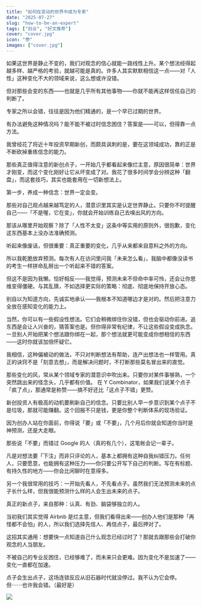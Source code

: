 ```yaml
---
title: "如何在变动的世界中成为专家"
date: "2025-07-27"
slug: "how-to-be-an-expert"
tags: ["创业", "好文推荐"]
cover: "cover.jpg"
icon: "😎"
images: ["cover.jpg"]
---
```

如果这世界是静止不变的，我们对观念的信心就能一路线性上升。某个想法经得起越多样、越严格的考验，就越可能是真的。许多人其实默默相信这一点——对「人性」这种变化不大的领域来说，这么想或许没错。



但对那些会变的东西——也就是几乎所有其他事物——你就不能再这样信任自己的判断了。



专家之所以会错，往往是因为他们精通的，是一个早已过期的世界。



有办法避免这种情况吗？能不能不被过时信念困住？答案是——可以，但得靠一点方法。



我曾经花了将近十年投资早期新创，而颇具讽刺的是，要在这领域成功，靠的正是不断砍掉重练信念的能力。



那些真正值得注意的新创点子，一开始几乎都看起来像烂主意，原因很简单：世界才刚变，而这个变化刚好让它从坏变成了对。我花了很多时间学会分辨这种「翻盘」，而这套技巧，其实也能套用在一切新想法上。



第一步，养成一种信念：世界一定会变。



那些对自己观点越来越笃定的人，潜意识里其实是认定世界静止。只要你不时提醒自己——「不是喔，它在变」，你就会开始训练自己去嗅出风的方向。



那该从哪里开始观察？除了「人性不太变」这条中等实用的原则外，很抱歉，变化这东西基本上没办法准确预测。



听起来像废话，但很重要：真正重要的变化，几乎从来都来自意料之外的方向。



所以我乾脆放弃预测。每次有人在访问里问我「未来怎么看」，我脑中都像没读书的考生一样拼命乱掰出一个听起来不错的答案。



但这不是因为我懒。恰好相反——我觉得，预测未来不但命中率可怜，还会让你思维变得僵硬。与其乱猜，不如选择更实际的策略：彻底、彻底地保持开放心态。



别自以为知道方向，先诚实地承认——我根本不知道哪边才是对的。然后把注意力全放在感知变化的能力上。



当然，你可以有一些假设性想法。它们会稍微绑住你没错，但也会驱动你前进。追东西是会让人兴奋的，猜答案也是。但你得非常有纪律，不让这些假设变成执念。
一旦别人开始把某个想法跟你绑在一起，那个想法就更可能变成你想相信的东西——这时你就该加倍怀疑它。



我相信，这种偏被动的做法，不只对判断想法有帮助，连产出想法也一样管用。真正的诀窍不是「刻意去想」，而是解决问题时，不打断那些莫名冒出来的直觉。



那些变化的风，常从某个领域专家的潜意识中吹出来。只要你对某件事够熟，一个突然跳出来的怪念头，几乎都有价值。
在 Y Combinator，如果我们说某个点子「疯了点」，那通常是称赞——搞不好还比「这点子不错」更赞。



新创投资人有极高的动机要刷新自己的信念。只要比别人早一步意识到某个点子不是垃圾，那就可能赚翻。这个回报不只是钱，更是你整个判断体系的现场验证。



因为创办人站在你面前，你得说「要」或「不要」，几个月后你就会知道你当时是神预测，还是大走眼。



那些说「不要」而错过 Google 的人（真的有几个），这笔帐会记一辈子。



凡是对想法要「下注」而非只评论的人，基本上都拥有这种自我纠错压力。任何人，只要愿意，也能拥有这种压力——你只要公开写下自己的判断。写在有标题、有持久性的地方——你会比闲聊时在意得多。



另一个我很常用的技巧：一开始先看人，不先看点子。虽然我们无法预测未来的点子长什么样，但我很能预测什么样的人会生出未来的点子。



真正的新点子，来自那种：认真、有劲、脑袋够独立的人。



当初我们其实觉得 Airbnb 是烂主意，但我们看得出来——创办人他们是那种「再怪都不会怕」的人，所以我们选择先信人、再信点子，最后押对了。



这招其实通用：想要快一点知道自己什么观念已经过时了？那就去跟那些会打破你观念的人当朋友。



不被自己的专业反困住，已经够难了，而未来只会更难。因为变化不是加速了——变化一直都在加速。



点子会生出点子，这场连锁反应从旧石器时代就没停过。我不认为它会停。
但⋯⋯也许我会错。（最好是）




![](https://prod-files-secure.s3.us-west-2.amazonaws.com/112d0858-5090-4d34-a606-b75eb8d65fd2/46476355-9cf3-4e99-9b7a-3531bc426380/1000202064.png?X-Amz-Algorithm=AWS4-HMAC-SHA256&X-Amz-Content-Sha256=UNSIGNED-PAYLOAD&X-Amz-Credential=ASIAZI2LB4663D7FO6KY%2F20251006%2Fus-west-2%2Fs3%2Faws4_request&X-Amz-Date=20251006T041529Z&X-Amz-Expires=3600&X-Amz-Security-Token=IQoJb3JpZ2luX2VjEOj%2F%2F%2F%2F%2F%2F%2F%2F%2F%2FwEaCXVzLXdlc3QtMiJHMEUCICNiq3VVQWK2hLfS8rTq%2BsfMRkDo%2FdahnsAX9R3fCxZWAiEA6y%2BsRRmDGvuYq%2BahkxQCK1EnHXGgKR4fMS3h2SrpkxcqiAQIgf%2F%2F%2F%2F%2F%2F%2F%2F%2F%2FARAAGgw2Mzc0MjMxODM4MDUiDIWzSoFxiL6RaTzP0ircA429cCeFQuRn23m4XQ%2FVkFA05TEhz3Q66CY%2B1ncZtwyjGs76Y%2BYuZ4T3NhAs4K%2BlOSnx%2BECPKdGXKBrHkUCHW6qer8wdaXI%2F8HnhsCUquPsmXFnat0JmuBNA%2Fvfru9%2F6gk8VCupDyOk6%2F%2Bud8u6rPlsOEAv%2BOiv0fhiZiOT4%2B8ph5tZIH90YsBRj5cdF9vtYxhsshSHQPQCg%2BkwzrtERJLOOAw93209OANSOjbQTlA9logWnJLXkkiQy8JSxENFdxLK8AnT703jBN4yfN2ZJTFwSWKm%2BNLw9R%2FwXxHCaFqHBLUOyh%2F6%2FdTuFhJKM1hOBIBYNUJfZTNhMjMD%2F2cEsMLyyvw0hMfBbWftT8vpM5bCA0I42O%2Bvy7MAWhz2tLLiDANxD841zxJ60lfFhtfacxI%2F57TnhwJFMa0JZc2jvz2BOzx9zFm82ru04GxD38Ou0cGptn92sg3ZZt9n5GbnJH3QS%2BBHJd9lOu%2FpLNSwefeEUc0iR8tpGyfTT%2BGKcrbCRT2TDoUHSzdQgid%2B%2FhhmaqzBto3PjABAePp3jg54xgPVglb%2FM7%2BbsQ%2FZTMoXPbwfGMYzphA%2BwOa01OHFS08wvr0djYG7PR%2BCpSRCchagAONt6kUcvX%2FXg4nDIUDyMMMf%2Bi8cGOqUBfYvaRU%2B%2BfbnKUay3XLwD%2BlOmorgVHl1vZSf%2FqojP6hCI8NP8rXCvRxBHOk7nvP5qnpM%2FPgd8qticZGyHuMitg1kdTKVSGzVlP%2BRePdz6YnLQH%2B4TlXPpTM%2BT1690Ij8JhCyrlYhKD9eoxcMherDeWwCiS50Sma3hHfb0SenwFBpQPZjE%2F3jeGl0S9CeKrCgiOt2dKDxWiXQIKwIhs4n6GZazbwzR&X-Amz-Signature=c62cea88e39410263bb7b8eacefcc62fc258a6a3d371aa6be6a67c4743ea75d6&X-Amz-SignedHeaders=host&x-amz-checksum-mode=ENABLED&x-id=GetObject)

